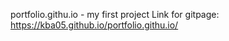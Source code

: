 portfolio.githu.io - my first project
Link for gitpage: https://kba05.github.io/portfolio.githu.io/
